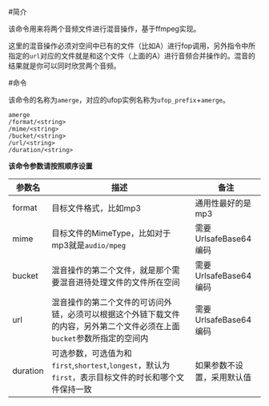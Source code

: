 #简介

该命令用来将两个音频文件进行混音操作，基于ffmpeg实现。

这里的混音操作必须对空间中已有的文件（比如A）进行fop调用，另外指令中所指定的`url`对应的文件就是和这个文件（上面的A）进行音频合并操作的。混音的结果就是你可以同时欣赏两个音频。

#命令

该命令的名称为`amerge`，对应的ufop实例名称为`ufop_prefix`+`amerge`。

```
amerge
/format/<string>
/mime/<string>
/bucket/<string>
/url/<string>
/duration/<string>
```

**该命令参数请按照顺序设置**

|参数名|描述|备注|
|--------|--------|-----|
|format|目标文件格式，比如mp3|通用性最好的是mp3|
|mime|目标文件的MimeType，比如对于mp3就是`audio/mpeg`|需要UrlsafeBase64编码|
|bucket|混音操作的第二个文件，就是那个需要混音进待处理文件的文件所在空间|需要UrlsafeBase64编码|
|url|混音操作的第二个文件的可访问外链，必须可以根据这个外链下载文件的内容，另外第二个文件必须在上面`bucket`参数所指定的空间内|需要UrlsafeBase64编码|
|duration|可选参数，可选值为和`first`,`shortest`,`longest`，默认为`first`，表示目标文件的时长和哪个文件保持一致|如果参数不设置，采用默认值|
